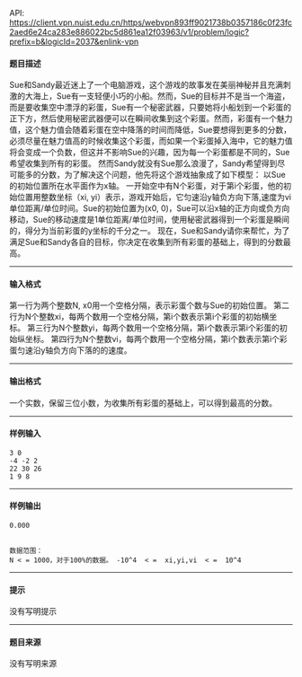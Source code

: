 API: https://client.vpn.nuist.edu.cn/https/webvpn893ff9021738b0357186c0f23fc2aed6e24ca283e886022bc5d861ea12f03963/v1/problem/logic?prefix=b&logicId=2037&enlink-vpn

#### 题目描述

Sue和Sandy最近迷上了一个电脑游戏，这个游戏的故事发在美丽神秘并且充满刺激的大海上，Sue有一支轻便小巧的小船。然而，Sue的目标并不是当一个海盗，而是要收集空中漂浮的彩蛋，Sue有一个秘密武器，只要她将小船划到一个彩蛋的正下方，然后使用秘密武器便可以在瞬间收集到这个彩蛋。然而，彩蛋有一个魅力值，这个魅力值会随着彩蛋在空中降落的时间而降低，Sue要想得到更多的分数，必须尽量在魅力值高的时候收集这个彩蛋，而如果一个彩蛋掉入海中，它的魅力值将会变成一个负数，但这并不影响Sue的兴趣，因为每一个彩蛋都是不同的，Sue希望收集到所有的彩蛋。 然而Sandy就没有Sue那么浪漫了，Sandy希望得到尽可能多的分数，为了解决这个问题，他先将这个游戏抽象成了如下模型： 以Sue的初始位置所在水平面作为x轴。 一开始空中有N个彩蛋，对于第i个彩蛋，他的初始位置用整数坐标（xi, yi）表示，游戏开始后，它匀速沿y轴负方向下落,速度为vi单位距离/单位时间。Sue的初始位置为(x0, 0)，Sue可以沿x轴的正方向或负方向移动，Sue的移动速度是1单位距离/单位时间，使用秘密武器得到一个彩蛋是瞬间的，得分为当前彩蛋的y坐标的千分之一。 现在，Sue和Sandy请你来帮忙，为了满足Sue和Sandy各自的目标，你决定在收集到所有彩蛋的基础上，得到的分数最高。

---

#### 输入格式

第一行为两个整数N, x0用一个空格分隔，表示彩蛋个数与Sue的初始位置。 第二行为N个整数xi，每两个数用一个空格分隔，第i个数表示第i个彩蛋的初始横坐标。 第三行为N个整数yi，每两个数用一个空格分隔，第i个数表示第i个彩蛋的初始纵坐标。 第四行为N个整数vi，每两个数用一个空格分隔，第i个数表示第i个彩蛋匀速沿y轴负方向下落的的速度。

---

#### 输出格式

一个实数，保留三位小数，为收集所有彩蛋的基础上，可以得到最高的分数。

---

#### 样例输入
```
3 0
-4 -2 2
22 30 26
1 9 8

```

---

#### 样例输出
```
0.000


数据范围：
N < = 1000，对于100%的数据。 -10^4  < =  xi,yi,vi  < =  10^4
```

---

#### 提示

没有写明提示

---

#### 题目来源

没有写明来源
